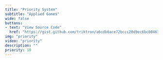 ```yaml
---
title: "Priority System"
subtitle: "Applied Games"
wide: false
buttons:
- text: "View Source Code"
  href: "https://gist.github.com/triktron/a6cdb6ace72bccc20d9ec6bc00461fde"
img: "priority"
video: "priority"
description: ""
priority: 10
---
```

